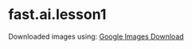# fast.ai.lesson1

Downloaded images using: [Google Images Download](https://github.com/hardikvasa/google-images-download)
